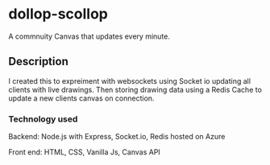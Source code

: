 # dollop-scollop
A commnuity Canvas that updates every minute. 

## Description
I created this to expreiment with websockets using Socket io updating all clients with live drawings. Then storing drawing data using a Redis Cache to update a new clients canvas on connection. 

### Technology used
Backend:
Node.js with Express,
Socket.io,
Redis hosted on Azure

Front end:
HTML,
CSS,
Vanilla Js,
Canvas API
